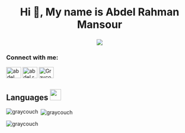 <h1 align="center">Hi 👋, My name is Abdel Rahman Mansour</h1>
<h3 align="center"><img src="https://readme-typing-svg.herokuapp.com?size=30&duration=5501&color=FFFFFF&vCenter=true&center=true&width=470&lines=Software+Engineer;Computer+Scientist;SFS+Scholar;Lifelong+Learner;Avid+Gamer;Anime+Connoisseur" </p>

<h3 align="left">Connect with me:</h3>
<p align="left">
<a href="https://linkedin.com/in/abdel-rahman-mansour" target="blank"><img align="center" src="https://raw.githubusercontent.com/rahuldkjain/github-profile-readme-generator/master/src/images/icons/Social/linked-in-alt.svg" alt="abdel rahman mansour" height="30" width="40" /></a>
<a href="https://instagram.com/abdel.rahman.mansour" target="blank"><img align="center" src="https://raw.githubusercontent.com/rahuldkjain/github-profile-readme-generator/master/src/images/icons/Social/instagram.svg" alt="abdel.rahman.mansour" height="30" width="40" /></a>
<a href="https://discord.gg" target="blank"><img align="center" src="https://raw.githubusercontent.com/rahuldkjain/github-profile-readme-generator/master/src/images/icons/Social/discord.svg" alt="Graycouch#3982" height="30" width="40" /></a>
</p>

## Languages <img src="https://media2.giphy.com/media/QssGEmpkyEOhBCb7e1/giphy.gif?cid=ecf05e47a0n3gi1bfqntqmob8g9aid1oyj2wr3ds3mg700bl&rid=giphy.gif" width="30px">


<p><img align="left" src="https://github-readme-stats.vercel.app/api/top-langs?username=graycouch&show_icons=true&locale=en&layout=compact" alt="graycouch" /></p>

<p>&nbsp;<img align="center" src="https://github-readme-stats.vercel.app/api?username=graycouch&show_icons=true&locale=en" alt="graycouch" /></p>

<p><img align="center" src="https://github-readme-streak-stats.herokuapp.com/?user=graycouch&" alt="graycouch" /></p>
